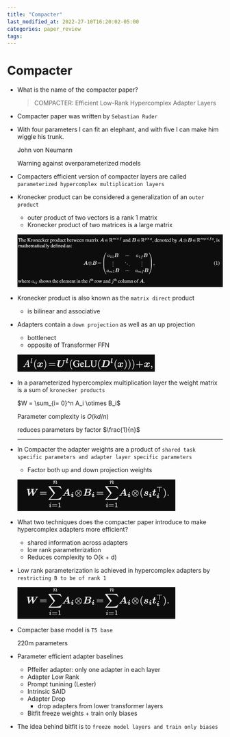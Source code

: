 ```yaml
---
title: "Compacter"
last_modified_at: 2022-27-10T16:20:02-05:00
categories: paper_review
tags: 
---
```


# Compacter

- What is the name of the compacter paper?
    
    > COMPACTER:
    Efficient Low-Rank Hypercomplex Adapter Layers
    > 
    
- Compacter paper was written by `Sebastian Ruder`
    
    
- With four parameters I can fit an elephant,
and with five I can make him wiggle his trunk.
    
    John von Neumann
    
    Warning against overparameterized models
    
- Compacters efficient version of compacter layers are called `parameterized hypercomplex multiplication layers`
    
    
- Kronecker product can be considered a generalization of an `outer product`
    - outer product of two vectors is a rank 1 matrix
    - Kronecker product of two matrices is a large matrix
    
    ![Untitled](Compacter%20a9a7d/Untitled.png)
    
- Kronecker product is also known as the `matrix direct` product
    - is bilinear and associative
    
- Adapters contain a `down projection` as well as an up projection
    - bottlenect
    - opposite of Transformer FFN
    
    ![Untitled](Compacter%20a9a7d/Untitled%201.png)
    
- In a parameterized hypercomplex multiplication layer the weight matrix is a sum of `kronecker products`
    
    $W = \sum_{i= 0}^n A_i \otimes B_i$
    
    Parameter complexity is $O(kd/n)$
    
    reduces parameters by factor  $\frac{1}{n}$
    
    ---
    
- In Compacter the adapter weights are a product of `shared task specific parameters and adapter layer specific parameters`
    - Factor both up and down projection weights
    
    ![Untitled](Compacter%20a9a7d/Untitled%202.png)
    
- What two techniques does the compacter paper introduce to make hypercomplex adapters more efficient?
    - shared information across adapters
    - low rank parameterization
    - Reduces complexity to O(k + d)
    
- Low rank parameterization is achieved in hypercomplex adapters by `restricting B to be of rank 1`
    
    ![Untitled](Compacter%20a9a7d/Untitled%203.png)
    
- Compacter base model is `T5 base`
    
    220m parameters 
    
- Parameter efficient adapter baselines
    - Pffeifer adapter: only one adapter in each layer
    - Adapter Low Rank
    - Prompt tunining (Lester)
    - Intrinsic SAID
    - Adapter Drop
        - drop adapters from lower transformer layers
    - Bitfit freeze weights + train only biases
    
- The idea behind bitfit is to `freeze model layers and train only biases`